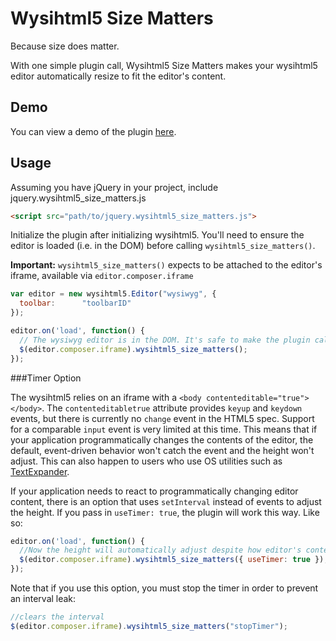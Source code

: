 # Wysihtml5 Size Matters
Because size does matter.

With one simple plugin call, Wysihtml5 Size Matters makes your wysihtml5 editor automatically resize to fit the editor's content.

## Demo
You can view a demo of the plugin [here](http://smidwap.github.io/wysihtml5_size_matters/demo/index.html).

## Usage
Assuming you have jQuery in your project, include jquery.wysihtml5_size_matters.js

```html
<script src="path/to/jquery.wysihtml5_size_matters.js">
```

Initialize the plugin after initializing wysihtml5. You'll need to ensure the editor is loaded (i.e. in the DOM) before calling `wysihtml5_size_matters()`.

**Important:** `wysihtml5_size_matters()` expects to be attached to the editor's iframe, available via `editor.composer.iframe`

```js
var editor = new wysihtml5.Editor("wysiwyg", {
  toolbar:      "toolbarID"
});

editor.on('load', function() {
  // The wysiwyg editor is in the DOM. It's safe to make the plugin call
  $(editor.composer.iframe).wysihtml5_size_matters();
});
```

###Timer Option

The wysihtml5 relies on an iframe with a `<body contenteditable="true"></body>`.  The `contenteditabletrue` attribute provides `keyup` and `keydown` events, but there is currently no `change` event in the HTML5 spec.  Support for a comparable `input` event is very limited at this time.  This means that if your application programmatically changes the contents of the editor, the default, event-driven behavior won't catch the event and the height won't adjust.  This can also happen to users who use OS utilities such as [TextExpander](http://smilesoftware.com/TextExpander/index.html).

If your application needs to react to programmatically changing editor content, there is an option that uses `setInterval` instead of events to adjust the height.  If you pass in `useTimer: true`, the plugin will work this way.  Like so:

```js
editor.on('load', function() {
  //Now the height will automatically adjust despite how editor's contents were changed
  $(editor.composer.iframe).wysihtml5_size_matters({ useTimer: true });
});
```

Note that if you use this option, you must stop the timer in order to prevent an interval leak:

```js
//clears the interval
$(editor.composer.iframe).wysihtml5_size_matters("stopTimer");
```
